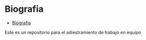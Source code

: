 # Biografia

- [Biografia](#biografia)

Este es un repositorio para el adiestramiento de trabajo en equipo
